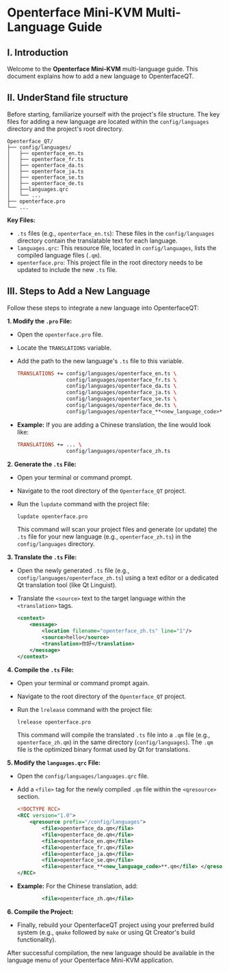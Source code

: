 # Openterface Mini-KVM Multi-Language Guide

## **I. Introduction**

Welcome to the **Openterface Mini-KVM** multi-language guide. This document explains how to add a new language to OpenterfaceQT.

## **II. UnderStand file structure**

Before starting, familiarize yourself with the project's file structure. The key files for adding a new language are located within the `config/languages` directory and the project's root directory.

```
Openterface_QT/
├── config/languages/
│   ├── openterface_en.ts
│   ├── openterface_fr.ts
│   ├── openterface_da.ts
│   ├── openterface_ja.ts
│   ├── openterface_se.ts
│   ├── openterface_de.ts
│   ├──languages.qrc
│   └── ...
├── openterface.pro
└── ...
```

**Key Files:**

* `.ts` files (e.g., `openterface_en.ts`): These files in the `config/languages` directory contain the translatable text for each language.
* `languages.qrc`: This resource file, located in `config/languages`, lists the compiled language files (`.qm`).
* `openterface.pro`: This project file in the root directory needs to be updated to include the new `.ts` file.

## **III. Steps to Add a New Language**

Follow these steps to integrate a new language into OpenterfaceQT:

**1. Modify the `.pro` File:**

* Open the `openterface.pro` file.
* Locate the `TRANSLATIONS` variable.
* Add the path to the new language's `.ts` file to this variable.

    ```pro
    TRANSLATIONS += config/languages/openterface_en.ts \
                    config/languages/openterface_fr.ts \
                    config/languages/openterface_da.ts \
                    config/languages/openterface_ja.ts \
                    config/languages/openterface_se.ts \
                    config/languages/openterface_de.ts \
                    config/languages/openterface_**<new_language_code>**.ts # Add your new language here
    ```

* **Example:** If you are adding a Chinese translation, the line would look like:

    ```pro
    TRANSLATIONS += ... \
                    config/languages/openterface_zh.ts
    ```

**2. Generate the `.ts` File:**

* Open your terminal or command prompt.
* Navigate to the root directory of the `Openterface_QT` project.
* Run the `lupdate` command with the project file:

    ```sh
    lupdate openterface.pro
    ```

    This command will scan your project files and generate (or update) the `.ts` file for your new language (e.g., `openterface_zh.ts`) in the `config/languages` directory.

**3. Translate the `.ts` File:**

* Open the newly generated `.ts` file (e.g., `config/languages/openterface_zh.ts`) using a text editor or a dedicated Qt translation tool (like Qt Linguist).
* Translate the `<source>` text to the target language within the `<translation>` tags.

    ```xml
    <context>
        <message>
            <location filename="openterface_zh.ts" line="1"/>
            <source>hello</source>
            <translation>你好</translation>
        </message>
    </context>
    ```

**4. Compile the `.ts` File:**

* Open your terminal or command prompt again.
* Navigate to the root directory of the `Openterface_QT` project.
* Run the `lrelease` command with the project file:

    ```sh
    lrelease openterface.pro
    ```

    This command will compile the translated `.ts` file into a `.qm` file (e.g., `openterface_zh.qm`) in the same directory (`config/languages`). The `.qm` file is the optimized binary format used by Qt for translations.

**5. Modify the `languages.qrc` File:**

* Open the `config/languages/languages.qrc` file.
* Add a `<file>` tag for the newly compiled `.qm` file within the `<qresource>` section.

    ```xml
    <!DOCTYPE RCC>
    <RCC version="1.0">
        <qresource prefix="/config/languages">
            <file>openterface_da.qm</file>
            <file>openterface_de.qm</file>
            <file>openterface_en.qm</file>
            <file>openterface_fr.qm</file>
            <file>openterface_ja.qm</file>
            <file>openterface_se.qm</file>
            <file>openterface_**<new_language_code>**.qm</file> </qresource>
    </RCC>
    ```

* **Example:** For the Chinese translation, add:

    ```xml
            <file>openterface_zh.qm</file>
    ```

**6. Compile the Project:**

* Finally, rebuild your OpenterfaceQT project using your preferred build system (e.g., `qmake` followed by `make` or using Qt Creator's build functionality).

After successful compilation, the new language should be available in the language menu of your Openterface Mini-KVM application.